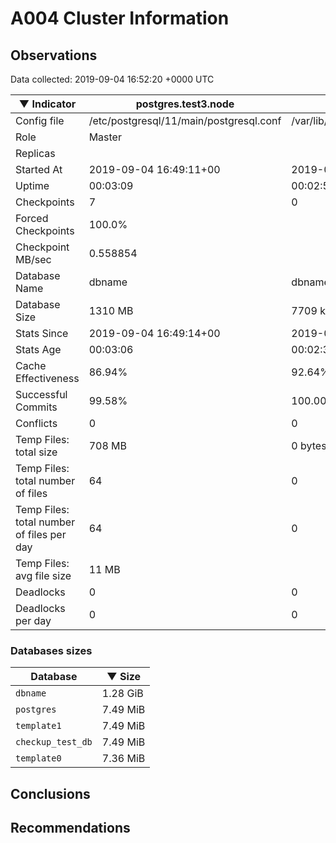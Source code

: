 # A004 Cluster Information #

## Observations ##
Data collected: 2019-09-04 16:52:20 +0000 UTC  

|&#9660;&nbsp;Indicator | postgres.test3.node | postgres.test1.node | postgres.test2.node |
|--------|-------|-------- |-------- |
|Config file |/etc/postgresql/11/main/postgresql.conf|/var/lib/postgresql/11/data1/postgresql.conf|/var/lib/postgresql/11/data2/postgresql.conf|
|Role |Master|<no value>|<no value>|
|Replicas ||<no value>|<no value>|
|Started At |2019-09-04&nbsp;16:49:11+00|2019-09-04 16:49:19+00|2019-09-04 16:49:23+00|
|Uptime |00:03:09|00:02:50|00:02:52|
|Checkpoints |7|0|0|
|Forced Checkpoints |100.0%|<no value>|<no value>|
|Checkpoint MB/sec |0.558854|<no value>|<no value>|
|Database Name |dbname|dbname|dbname|
|Database Size |1310&nbsp;MB|7709 kB|7709 kB|
|Stats Since |2019-09-04&nbsp;16:49:14+00|2019-09-04 16:49:35+00|2019-09-04 16:49:35+00|
|Stats Age |00:03:06|00:02:34|00:02:40|
|Cache Effectiveness |86.94%|92.64%|92.64%|
|Successful Commits |99.58%|100.00%|100.00%|
|Conflicts |0|0|0|
|Temp Files: total size |708&nbsp;MB|0 bytes|0 bytes|
|Temp Files: total number of files |64|0|0|
|Temp Files: total number of files per day |64|0|0|
|Temp Files: avg file size |11&nbsp;MB|<no value>|<no value>|
|Deadlocks |0|0|0|
|Deadlocks per day |0|0|0|


### Databases sizes ###

| Database | &#9660;&nbsp;Size |
|----------|--------|
| `dbname` | 1.28&nbsp;GiB |
| `postgres` | 7.49&nbsp;MiB |
| `template1` | 7.49&nbsp;MiB |
| `checkup_test_db` | 7.49&nbsp;MiB |
| `template0` | 7.36&nbsp;MiB |


## Conclusions ##


## Recommendations ##

